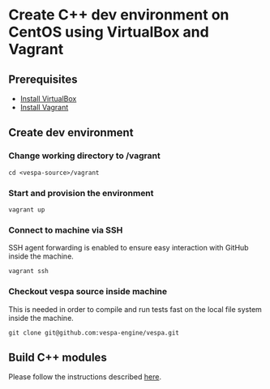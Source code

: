 
# Create C++ dev environment on CentOS using VirtualBox and Vagrant

## Prerequisites
* [Install VirtualBox](https://www.virtualbox.org/wiki/Downloads)
* [Install Vagrant](https://www.vagrantup.com/downloads.html)

## Create dev environment

### Change working directory to <vespa-source>/vagrant
    cd <vespa-source>/vagrant

### Start and provision the environment
    vagrant up

### Connect to machine via SSH
SSH agent forwarding is enabled to ensure easy interaction with GitHub inside the machine.

    vagrant ssh

### Checkout vespa source inside machine
This is needed in order to compile and run tests fast on the local file system inside the machine.

    git clone git@github.com:vespa-engine/vespa.git


## Build C++ modules
Please follow the instructions described [here](../README.md#build-c-modules).
